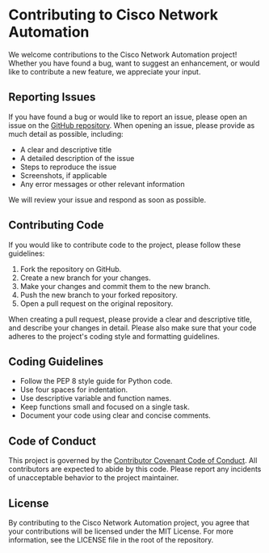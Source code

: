 # Contributing to Cisco Network Automation

We welcome contributions to the Cisco Network Automation project! Whether you have found a bug, want to suggest an enhancement, or would like to contribute a new feature, we appreciate your input.

## Reporting Issues

If you have found a bug or would like to report an issue, please open an issue on the [GitHub repository](https://github.com/harzinn/cisco/issues). When opening an issue, please provide as much detail as possible, including:

- A clear and descriptive title
- A detailed description of the issue
- Steps to reproduce the issue
- Screenshots, if applicable
- Any error messages or other relevant information

We will review your issue and respond as soon as possible.

## Contributing Code

If you would like to contribute code to the project, please follow these guidelines:

1. Fork the repository on GitHub.
2. Create a new branch for your changes.
3. Make your changes and commit them to the new branch.
4. Push the new branch to your forked repository.
5. Open a pull request on the original repository.

When creating a pull request, please provide a clear and descriptive title, and describe your changes in detail. Please also make sure that your code adheres to the project's coding style and formatting guidelines.

## Coding Guidelines

- Follow the PEP 8 style guide for Python code.
- Use four spaces for indentation.
- Use descriptive variable and function names.
- Keep functions small and focused on a single task.
- Document your code using clear and concise comments.

## Code of Conduct

This project is governed by the [Contributor Covenant Code of Conduct](https://www.contributor-covenant.org/version/2/1/code_of_conduct.html). All contributors are expected to abide by this code. Please report any incidents of unacceptable behavior to the project maintainer.

## License

By contributing to the Cisco Network Automation project, you agree that your contributions will be licensed under the MIT License. For more information, see the LICENSE file in the root of the repository.

